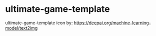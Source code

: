 # ultimate-game-template
ultimate-game-template
icon by: https://deepai.org/machine-learning-model/text2img
